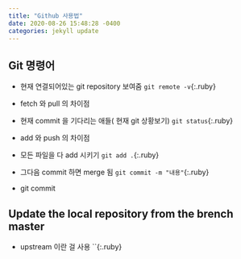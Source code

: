 ```yaml
---
title: "Github 사용법"
date: 2020-08-26 15:48:28 -0400
categories: jekyll update
---
```

## Git 명령어
- 현재 연결되어있는 git repository 보여줌
`git remote -v`{:.ruby}

- fetch 와 pull 의 차이점

- 현재 commit 을 기다리는 애들( 현재 git 상황보기) 
`git status`{:.ruby}

- add 와 push 의 차이점

- 모든 파일을 다 add 시키기
`git add .`{:.ruby}

- 그다음 commit 하면 merge 됨
`git commit -m "내용"`{:.ruby}

- git commit
## Update the local repository from the brench master
- upstream 이란 걸 사용
``{:.ruby}

